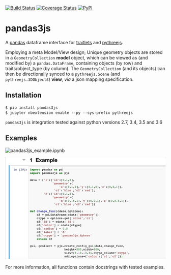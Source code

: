 [![Build Status](https://travis-ci.org/chrisjsewell/pandas3js.svg?branch=master)](https://travis-ci.org/chrisjsewell/pandas3js)
[![Coverage Status](https://coveralls.io/repos/github/chrisjsewell/pandas3js/badge.svg?branch=master)](https://coveralls.io/github/chrisjsewell/pandas3js?branch=master)
[![PyPI](https://img.shields.io/pypi/v/pandas3js.svg)](https://pypi.python.org/pypi/pandas3js/)

# pandas3js

A [pandas](http://pandas.pydata.org/) dataframe interface for [traitlets](https://traitlets.readthedocs.io/en/stable/index.html) and [pythreejs](https://github.com/jovyan/pythreejs).

Employing a meta Model/View design; Unique geometry objects are stored in a `GeometryCollection` **model** object, 
which can be viewed as (and modified by) a `pandas.DataFrame`, containing objects (by row) and traits/object_type (by column). 
The `GeometryCollection` (and its objects) can then be directionally synced to a `pythreejs.Scene` (and `pythreejs.3DObject`s) **view**, *via* a json mapping specification.

## Installation

    $ pip install pandas3js
    $ jupyter nbextension enable --py --sys-prefix pythreejs
	
`pandas3js` is integration tested against python versions 2.7, 3.4, 3.5 and 3.6
    
## Examples

![pandas3js_example.ipynb](/pandas3js_example.ipynb)

![IPYNB Example](/pandas3js_example.gif)

For more information, all functions contain docstrings with tested examples.
